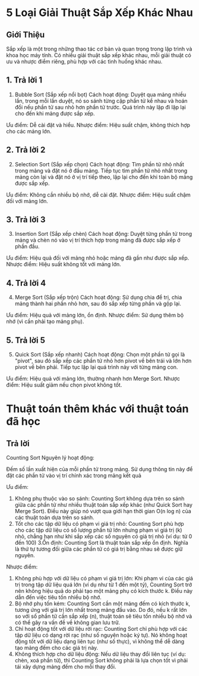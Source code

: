# 5 Loại Giải Thuật Sắp Xếp Khác Nhau

## Giới Thiệu

Sắp xếp là một trong những thao tác cơ bản và quan trọng trong lập trình và khoa học máy tính. Có nhiều giải thuật sắp xếp khác nhau, mỗi giải thuật có ưu và nhược điểm riêng, phù hợp với các tình huống khác nhau.

## 1. Trả lời 1
1. Bubble Sort (Sắp xếp nổi bọt)
Cách hoạt động: Duyệt qua mảng nhiều lần, trong mỗi lần duyệt, nó so sánh từng cặp phần tử kề nhau và hoán đổi nếu phần tử sau nhỏ hơn phần tử trước. Quá trình này lặp đi lặp lại cho đến khi mảng được sắp xếp.

Ưu điểm: Dễ cài đặt và hiểu.
Nhược điểm: Hiệu suất chậm, không thích hợp cho các mảng lớn.
## 2. Trả lời 2
2. Selection Sort (Sắp xếp chọn)
Cách hoạt động: Tìm phần tử nhỏ nhất trong mảng và đặt nó ở đầu mảng. Tiếp tục tìm phần tử nhỏ nhất trong mảng còn lại và đặt nó ở vị trí tiếp theo, lặp lại cho đến khi toàn bộ mảng được sắp xếp.

Ưu điểm: Không cần nhiều bộ nhớ, dễ cài đặt.
Nhược điểm: Hiệu suất chậm đối với mảng lớn.
## 3. Trả lời 3
3. Insertion Sort (Sắp xếp chèn)
Cách hoạt động: Duyệt từng phần tử trong mảng và chèn nó vào vị trí thích hợp trong mảng đã được sắp xếp ở phần đầu.

Ưu điểm: Hiệu quả đối với mảng nhỏ hoặc mảng đã gần như được sắp xếp.
Nhược điểm: Hiệu suất không tốt với mảng lớn.
## 4. Trả lời 4
4. Merge Sort (Sắp xếp trộn)
Cách hoạt động: Sử dụng chia để trị, chia mảng thành hai phần nhỏ hơn, sau đó sắp xếp từng phần và gộp lại.

Ưu điểm: Hiệu quả với mảng lớn, ổn định.
Nhược điểm: Sử dụng thêm bộ nhớ (vì cần phải tạo mảng phụ).
## 5. Trả lời 5
5. Quick Sort (Sắp xếp nhanh)
Cách hoạt động: Chọn một phần tử gọi là "pivot", sau đó sắp xếp các phần tử nhỏ hơn pivot về bên trái và lớn hơn pivot về bên phải. Tiếp tục lặp lại quá trình này với từng mảng con.

Ưu điểm: Hiệu quả với mảng lớn, thường nhanh hơn Merge Sort.
Nhược điểm: Hiệu suất giảm nếu chọn pivot không tốt.

# Thuật toán thêm khác với thuật toán đã học

## Trả lời
Counting Sort
Nguyên lý hoạt động:

Đếm số lần xuất hiện của mỗi phần tử trong mảng.
Sử dụng thông tin này để đặt các phần tử vào vị trí chính xác trong mảng kết quả

Ưu điểm: 
1. Không phụ thuộc vào so sánh: Counting Sort không dựa trên so sánh giữa các phần tử như nhiều thuật toán sắp xếp khác (như Quick Sort hay Merge Sort). Điều này giúp nó vượt qua giới hạn thời gian O(n log n) của các thuật toán dựa trên so sánh.
2.  Tốt cho các tập dữ liệu có phạm vi giá trị nhỏ: Counting Sort phù hợp cho các tập dữ liệu có số lượng phần tử lớn nhưng phạm vi giá trị (k) nhỏ, chẳng hạn như khi sắp xếp các số nguyên có giá trị nhỏ (ví dụ: từ 0 đến 100)
3.Ổn định: Counting Sort là thuật toán sắp xếp ổn định. Nghĩa là thứ tự tương đối giữa các phần tử có giá trị bằng nhau sẽ được giữ nguyên.

Nhược điểm:
1. Không phù hợp với dữ liệu có phạm vi giá trị lớn: Khi phạm vi của các giá trị trong tập dữ liệu quá lớn (ví dụ như từ 1 đến một tỷ), Counting Sort trở nên không hiệu quả do phải tạo một mảng phụ có kích thước k. Điều này dẫn đến việc tiêu tốn nhiều bộ nhớ.
2. Bộ nhớ phụ tốn kém: Counting Sort cần một mảng đếm có kích thước k, tương ứng với giá trị lớn nhất trong mảng đầu vào. Do đó, nếu k rất lớn so với số phần tử cần sắp xếp (n), thuật toán sẽ tiêu tốn nhiều bộ nhớ và có thể gây ra vấn đề về không gian lưu trữ.
3. Chỉ hoạt động tốt với dữ liệu rời rạc: Counting Sort chỉ phù hợp với các tập dữ liệu có dạng rời rạc (như số nguyên hoặc ký tự). Nó không hoạt động tốt với dữ liệu dạng liên tục (như số thực), vì không thể dễ dàng tạo mảng đếm cho các giá trị này.
4. Không thích hợp cho dữ liệu động: Nếu dữ liệu thay đổi liên tục (ví dụ: chèn, xoá phần tử), thì Counting Sort không phải là lựa chọn tốt vì phải tái xây dựng mảng đếm cho mỗi thay đổi.
